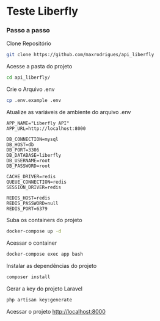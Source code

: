 
# Teste Liberfly

### Passo a passo
Clone Repositório
```sh
git clone https://github.com/maxrodrigues/api_liberfly
```

Acesse a pasta do projeto
```sh
cd api_liberfly/
```


Crie o Arquivo .env
```sh
cp .env.example .env
```


Atualize as variáveis de ambiente do arquivo .env
```dosini
APP_NAME="Liberfly API"
APP_URL=http://localhost:8000

DB_CONNECTION=mysql
DB_HOST=db
DB_PORT=3306
DB_DATABASE=liberfly
DB_USERNAME=root
DB_PASSWORD=root

CACHE_DRIVER=redis
QUEUE_CONNECTION=redis
SESSION_DRIVER=redis

REDIS_HOST=redis
REDIS_PASSWORD=null
REDIS_PORT=6379
```


Suba os containers do projeto
```sh
docker-compose up -d
```


Acessar o container
```sh
docker-compose exec app bash
```


Instalar as dependências do projeto
```sh
composer install
```


Gerar a key do projeto Laravel
```sh
php artisan key:generate
```


Acessar o projeto
[http://localhost:8000](http://localhost:8989)

